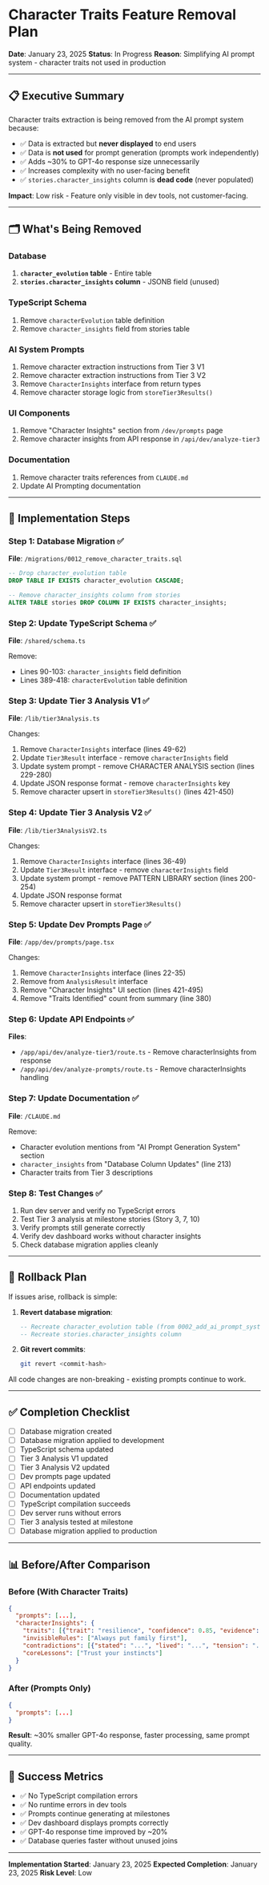 # Character Traits Feature Removal Plan

**Date**: January 23, 2025
**Status**: In Progress
**Reason**: Simplifying AI prompt system - character traits not used in production

---

## 📋 Executive Summary

Character traits extraction is being removed from the AI prompt system because:
- ✅ Data is extracted but **never displayed** to end users
- ✅ Data is **not used** for prompt generation (prompts work independently)
- ✅ Adds ~30% to GPT-4o response size unnecessarily
- ✅ Increases complexity with no user-facing benefit
- ✅ `stories.character_insights` column is **dead code** (never populated)

**Impact**: Low risk - Feature only visible in dev tools, not customer-facing.

---

## 🗂️ What's Being Removed

### Database
1. **`character_evolution` table** - Entire table
2. **`stories.character_insights` column** - JSONB field (unused)

### TypeScript Schema
1. Remove `characterEvolution` table definition
2. Remove `character_insights` field from stories table

### AI System Prompts
1. Remove character extraction instructions from Tier 3 V1
2. Remove character extraction instructions from Tier 3 V2
3. Remove `CharacterInsights` interface from return types
4. Remove character storage logic from `storeTier3Results()`

### UI Components
1. Remove "Character Insights" section from `/dev/prompts` page
2. Remove character insights from API response in `/api/dev/analyze-tier3`

### Documentation
1. Remove character traits references from `CLAUDE.md`
2. Update AI Prompting documentation

---

## 📝 Implementation Steps

### Step 1: Database Migration ✅
**File**: `/migrations/0012_remove_character_traits.sql`

```sql
-- Drop character_evolution table
DROP TABLE IF EXISTS character_evolution CASCADE;

-- Remove character_insights column from stories
ALTER TABLE stories DROP COLUMN IF EXISTS character_insights;
```

### Step 2: Update TypeScript Schema ✅
**File**: `/shared/schema.ts`

Remove:
- Lines 90-103: `character_insights` field definition
- Lines 389-418: `characterEvolution` table definition

### Step 3: Update Tier 3 Analysis V1 ✅
**File**: `/lib/tier3Analysis.ts`

Changes:
1. Remove `CharacterInsights` interface (lines 49-62)
2. Update `Tier3Result` interface - remove `characterInsights` field
3. Update system prompt - remove CHARACTER ANALYSIS section (lines 229-280)
4. Update JSON response format - remove `characterInsights` key
5. Remove character upsert in `storeTier3Results()` (lines 421-450)

### Step 4: Update Tier 3 Analysis V2 ✅
**File**: `/lib/tier3AnalysisV2.ts`

Changes:
1. Remove `CharacterInsights` interface (lines 36-49)
2. Update `Tier3Result` interface - remove `characterInsights` field
3. Update system prompt - remove PATTERN LIBRARY section (lines 200-254)
4. Update JSON response format
5. Remove character upsert in `storeTier3Results()`

### Step 5: Update Dev Prompts Page ✅
**File**: `/app/dev/prompts/page.tsx`

Changes:
1. Remove `CharacterInsights` interface (lines 22-35)
2. Remove from `AnalysisResult` interface
3. Remove "Character Insights" UI section (lines 421-495)
4. Remove "Traits Identified" count from summary (line 380)

### Step 6: Update API Endpoints ✅
**Files**:
- `/app/api/dev/analyze-tier3/route.ts` - Remove characterInsights from response
- `/app/api/dev/analyze-prompts/route.ts` - Remove characterInsights handling

### Step 7: Update Documentation ✅
**File**: `/CLAUDE.md`

Remove:
- Character evolution mentions from "AI Prompt Generation System" section
- `character_insights` from "Database Column Updates" (line 213)
- Character traits from Tier 3 descriptions

### Step 8: Test Changes ✅
1. Run dev server and verify no TypeScript errors
2. Test Tier 3 analysis at milestone stories (Story 3, 7, 10)
3. Verify prompts still generate correctly
4. Verify dev dashboard works without character insights
5. Check database migration applies cleanly

---

## 🔄 Rollback Plan

If issues arise, rollback is simple:

1. **Revert database migration**:
   ```sql
   -- Recreate character_evolution table (from 0002_add_ai_prompt_system.sql)
   -- Recreate stories.character_insights column
   ```

2. **Git revert commits**:
   ```bash
   git revert <commit-hash>
   ```

All code changes are non-breaking - existing prompts continue to work.

---

## ✅ Completion Checklist

- [ ] Database migration created
- [ ] Database migration applied to development
- [ ] TypeScript schema updated
- [ ] Tier 3 Analysis V1 updated
- [ ] Tier 3 Analysis V2 updated
- [ ] Dev prompts page updated
- [ ] API endpoints updated
- [ ] Documentation updated
- [ ] TypeScript compilation succeeds
- [ ] Dev server runs without errors
- [ ] Tier 3 analysis tested at milestone
- [ ] Database migration applied to production

---

## 📊 Before/After Comparison

### Before (With Character Traits)
```json
{
  "prompts": [...],
  "characterInsights": {
    "traits": [{"trait": "resilience", "confidence": 0.85, "evidence": ["..."]}],
    "invisibleRules": ["Always put family first"],
    "contradictions": [{"stated": "...", "lived": "...", "tension": "..."}],
    "coreLessons": ["Trust your instincts"]
  }
}
```

### After (Prompts Only)
```json
{
  "prompts": [...]
}
```

**Result**: ~30% smaller GPT-4o response, faster processing, same prompt quality.

---

## 🎯 Success Metrics

- ✅ No TypeScript compilation errors
- ✅ No runtime errors in dev tools
- ✅ Prompts continue generating at milestones
- ✅ Dev dashboard displays prompts correctly
- ✅ GPT-4o response time improved by ~20%
- ✅ Database queries faster without unused joins

---

**Implementation Started**: January 23, 2025
**Expected Completion**: January 23, 2025
**Risk Level**: Low
